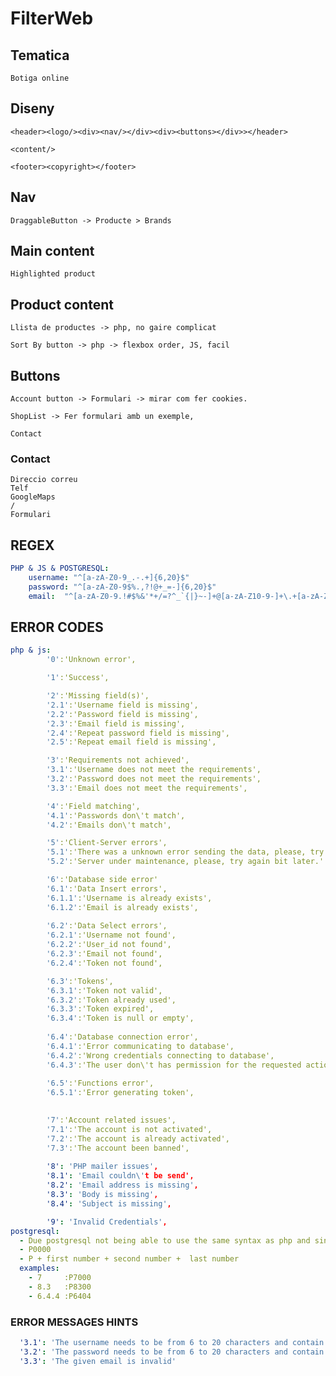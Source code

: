 # FilterWeb

## Tematica

	Botiga online

## Diseny

	<header><logo/><div><nav/></div><div><buttons></div>></header>

	<content/>

	<footer><copyright></footer>

## Nav

	DraggableButton -> Producte > Brands

## Main content

	Highlighted product

## Product content

	Llista de productes -> php, no gaire complicat

	Sort By button -> php -> flexbox order, JS, facil

## Buttons 

	Account button -> Formulari -> mirar com fer cookies.

	ShopList -> Fer formulari amb un exemple,

	Contact

### Contact

	Direccio correu
	Telf
	GoogleMaps
	/
	Formulari



## REGEX

```yaml
PHP & JS & POSTGRESQL:
    username: "^[a-zA-Z0-9_.-.+]{6,20}$"
    password: "^[a-zA-Z0-9$%.,?!@+_=-]{6,20}$"
    email:  "^[a-zA-Z0-9.!#$%&'*+/=?^_`{|}~-]+@[a-zA-Z10-9-]+\.+[a-zA-Z0-9-]+$"
```

## ERROR CODES

```yaml
php & js:
        '0':'Unknown error',

        '1':'Success',

        '2':'Missing field(s)',
        '2.1':'Username field is missing',
        '2.2':'Password field is missing',
        '2.3':'Email field is missing',
        '2.4':'Repeat password field is missing',
        '2.5':'Repeat email field is missing',

        '3':'Requirements not achieved',
        '3.1':'Username does not meet the requirements',
        '3.2':'Password does not meet the requirements',
        '3.3':'Email does not meet the requirements',

        '4':'Field matching',
        '4.1':'Passwords don\'t match',
        '4.2':'Emails don\'t match',

        '5':'Client-Server errors',
        '5.1':'There was a unknown error sending the data, please, try again bit later, if this error is consistent please contact an administrator.',
        '5.2':'Server under maintenance, please, try again bit later.'

        '6':'Database side error'
        '6.1':'Data Insert errors',
        '6.1.1':'Username is already exists',
        '6.1.2':'Email is already exists',
          
        '6.2':'Data Select errors',
        '6.2.1':'Username not found',
        '6.2.2':'User_id not found',
        '6.2.3':'Email not found',
        '6.2.4':'Token not found',

        '6.3':'Tokens',
        '6.3.1':'Token not valid',
        '6.3.2':'Token already used',
        '6.3.3':'Token expired',
        '6.3.4':'Token is null or empty',
        
        '6.4':'Database connection error',
        '6.4.1':'Error communicating to database',
        '6.4.2':'Wrong credentials connecting to database',
        '6.4.3':'The user don\'t has permission for the requested action(s)',
          
        '6.5':'Functions error',
        '6.5.1':'Error generating token',
        

        '7':'Account related issues',
        '7.1':'The account is not activated',
        '7.2':'The account is already activated',
        '7.3':'The account been banned', 
        
        '8': 'PHP mailer issues',
        '8.1': 'Email couldn\'t be send',
        '8.2': 'Email address is missing',
        '8.3': 'Body is missing',
        '8.4': 'Subject is missing',

        '9': 'Invalid Credentials',
postgresql:
  - Due postgresql not being able to use the same syntax as php and since the error codes seems easy to read using the syntax already done, it's been decided to leave the php and js codes as they, while using a similar (but valid) syntax for postgresql.
  - P0000
  - P + first number + second number +  last number
  examples:
    - 7     :P7000
    - 8.3   :P8300
    - 6.4.4 :P6404
```

### ERROR MESSAGES HINTS

```yaml
  '3.1': 'The username needs to be from 6 to 20 characters and contain only the following allowed characters:\nLetters from a to z (upper and lower case)\nNumbers from 0 to 9\nSpecial characters "_-+."',
  '3.2': 'The password needs to be from 6 to 20 characters and contain only the following allowed characters:\nLetters from a to z (upper and lower case)\nNumbers from 0 to 9\nSpecial characters "$%/.,?!@+_=-"',
  '3.3': 'The given email is invalid'
```
